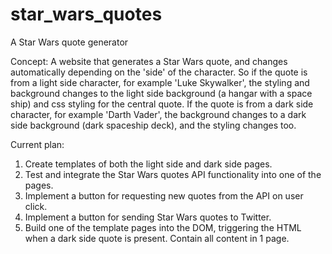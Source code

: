 # star_wars_quotes
A Star Wars quote generator

Concept:
A website that generates a Star Wars quote, and changes automatically depending on the 'side' of the character. So if the quote is from a light side character, for example 'Luke Skywalker', the styling and background changes to  the light side background (a hangar with a space ship) and css styling for the central quote. If the quote is from a dark side character, for example 'Darth Vader', the background changes to a dark side background (dark spaceship deck), and the styling changes too.

Current plan:
1. Create templates of both the light side and dark side pages.
2. Test and integrate the Star Wars quotes API functionality into one of the pages.
3. Implement a button for requesting new quotes from the API on user click.
4. Implement a button for sending Star Wars quotes to Twitter.
4. Build one of the template pages into the DOM, triggering the HTML when a dark side quote is present. Contain all content in 1 page.